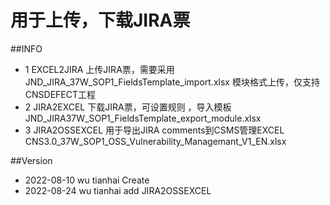 # 用于上传，下载JIRA票

##INFO
* 1 EXCEL2JIRA 上传JIRA票，需要采用 JND_JIRA_37W_SOP1_FieldsTemplate_import.xlsx 模块格式上传，仅支持CNSDEFECT工程
* 2 JIRA2EXCEL 下载JIRA票，可设置规则 ，导入模板 JND_JIRA37W_SOP1_FieldsTemplate_export_module.xlsx
* 3 JIRA2OSSEXCEL 用于导出JIRA comments到CSMS管理EXCEL CNS3.0_37W_SOP1_OSS_Vulnerability_Managemant_V1_EN.xlsx


##Version

* 2022-08-10 wu tianhai Create
* 2022-08-24 wu tianhai add JIRA2OSSEXCEL

